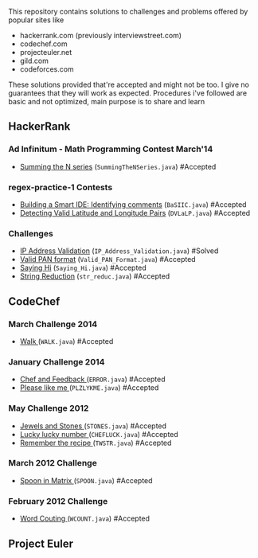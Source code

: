 This repository contains solutions to challenges and problems offered by popular sites like 
* hackerrank.com (previously interviewstreet.com)
* codechef.com  
* projecteuler.net
* gild.com
* codeforces.com

These solutions provided that're accepted and might not be too. I give no guarantees that they will work as expected. 
Procedures i've followed are basic and not optimized, main purpose is to share and learn

## HackerRank

### Ad Infinitum - Math Programming Contest March'14

* [Summing the N series][SummingTheNSeries] (`SummingTheNSeries.java`) #Accepted

### regex-practice-1 Contests

* [Building a Smart IDE: Identifying comments][BaSIIC] (`BaSIIC.java`) #Accepted
* [Detecting Valid Latitude and Longitude Pairs][DVLaLP] (`DVLaLP.java`) #Accepted

### Challenges

* [IP Address Validation][ip-address-validation] (`IP_Address_Validation.java`) #Solved
* [Valid PAN format][valid-pan-format] (`Valid_PAN_Format.java`) #Accepted
* [Saying Hi][saying-hi] (`Saying_Hi.java`) #Accepted
* [String Reduction][string-reduction] (`str_reduc.java`) #Accepted


## CodeChef

### March Challenge 2014

* [Walk ][WALK] (`WALK.java`) #Accepted

### January Challenge 2014

* [Chef and Feedback ][ERROR] (`ERROR.java`) #Accepted
* [Please like me ][PLZLYKME] (`PLZLYKME.java`) #Accepted

### May Challenge 2012

* [Jewels and Stones ][STONES] (`STONES.java`) #Accepted
* [Lucky lucky number ][CHEFLUCK] (`CHEFLUCK.java`) #Accepted
* [Remember the recipe ][TWSTR] (`TWSTR.java`) #Accepted

### March 2012 Challenge

* [Spoon in Matrix ][SPOON] (`SPOON.java`) #Accepted

### February 2012 Challenge

* [Word Couting ][WCOUNT] (`WCOUNT.java`) #Accepted

## Project Euler


[BaSIIC]: https://www.hackerrank.com/contests/regex-practice-1/challenges/ide-identifying-comments
[DVLaLP]: https://www.hackerrank.com/contests/regex-practice-1/challenges/detecting-valid-latitude-and-longitude
[ip-address-validation]: https://www.hackerrank.com/challenges/ip-address-validation
[valid-pan-format]: https://www.hackerrank.com/challenges/valid-pan-format
[saying-hi]: https://www.hackerrank.com/challenges/saying-hi
[string-reduction]: https://www.hackerrank.com/challenges/string-reduction
[ERROR]: http://www.codechef.com/JAN14/problems/ERROR
[PLZLYKME]: http://www.codechef.com/JAN14/problems/PLZLYKME
[STONES]: http://www.codechef.com/MAY12/problems/STONES
[CHEFLUCK]: http://www.codechef.com/MAY12/problems/CHEFLUCK
[TWSTR]: http://www.codechef.com/MAY12/problems/TWSTR
[SPOON]: http://www.codechef.com/MARCH12/problems/SPOON
[WCOUNT]: http://www.codechef.com/FEB12/problems/WCOUNT
[WALK]: http://www.codechef.com/MARCH14/problems/WALK/
[SummingTheNSeries]: https://www.hackerrank.com/contests/infinitum-mar14/challenges/summing-the-n-series
